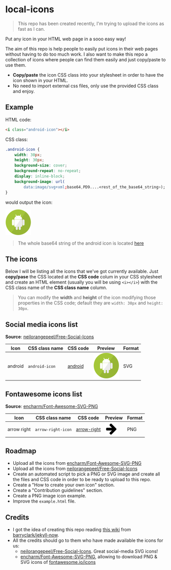 # local-icons

> This repo has been created recently, I'm trying to upload the icons as fast as I can.

Put any icon in your HTML web page in a sooo easy way!

The aim of this repo is help people to easily put icons in their web pages without having to do too much work. I also want to make this repo a collection of icons where people can find them easily and just copy/paste to use them.

- **Copy/paste** the icon CSS class into your stylesheet in order to have the icon shown in your HTML.
- No need to import external css files, only use the provided CSS class and enjoy.

## Example

HTML code:

```html
<i class="android-icon"></i>
```

CSS class:
```css
.android-icon {
	width: 30px;
	height: 30px;
	background-size: cover;
	background-repeat: no-repeat;
	display: inline-block;
	background-image: url(
		data:image/svg+xml;base64,PD9....<rest_of_the_base64_string>);
}
```

would output the icon:

![Android icon](https://raw.githubusercontent.com/Dellos7/local-icons/master/android/android-40.svg?sanitize=true)

> The whole base64 string of the android icon is located [here](https://raw.githubusercontent.com/Dellos7/local-icons/master/android/android.base64)

## The icons

Below I will be listing all the icons that we've got currently available. Just **copy/pase** the CSS located at the **CSS code** colum in your CSS stylesheet and create an HTML element (usually you will be using `<i></i>`) with the CSS class name of the **CSS class name** column.

> You can modify the **width** and **height** of the icon modifying those properties in the CSS code; default they are `width: 30px` and `height: 30px`.

## Social media icons list

**Source**: [neilorangepeel/Free-Social-Icons](https://github.com/neilorangepeel/Free-Social-Icons)

| Icon    | CSS class name | CSS code | Preview  |Format     |
|---------|----------------|----------|----------|-----------|
| android | `android-icon`      |    [android](https://github.com/Dellos7/local-icons/blob/master/android/android.css)      | ![Android icon](https://raw.githubusercontent.com/Dellos7/local-icons/master/android/android-40.svg?sanitize=true) | SVG |

## Fontawesome icons list

**Source**: [encharm/Font-Awesome-SVG-PNG](https://github.com/encharm/Font-Awesome-SVG-PNG)

| Icon    | CSS class name | CSS code | Preview  | Format    |
|---------|----------------|----------|----------|-----------|
| arrow right | `arrow-right-icon`      |    [arrow-right](https://github.com/Dellos7/local-icons/blob/master/arrow-right/arrow-right.css)      | ![Arrow right icon](https://raw.githubusercontent.com/Dellos7/local-icons/master/arrow-right/arrow-right-40.png?sanitize=true) | PNG |

## Roadmap

- Upload all the icons from [encharm/Font-Awesome-SVG-PNG](https://github.com/encharm/Font-Awesome-SVG-PNG)
- Upload all the icons from [neilorangepeel/Free-Social-Icons](https://github.com/neilorangepeel/Free-Social-Icons)
- Create an automated script to pick a PNG or SVG image and create all the files and CSS code in order to be ready to upload to this repo.
- Create a "How to create your own icon" section.
- Create a "Contribution guidelines" section.
- Create a PNG image icon example.
- Improve the `example.html` file.

## Credits

- I got the idea of creating this repo reading [this wiki](https://github.com/barryclark/jekyll-now/wiki/Adding-Icons) from [barryclark/jekyll-now](https://github.com/barryclark/jekyll-now).
- All the credits should go to them who have made available the icons for us:
    - [neilorangepeel/Free-Social-Icons](https://github.com/neilorangepeel/Free-Social-Icons). Great social-media SVG icons!
    - [encharm/Font-Awesome-SVG-PNG](https://github.com/encharm/Font-Awesome-SVG-PNG), allowing to download PNG & SVG icons of [fontawesome.io/icons](http://fontawesome.io/icons/)
